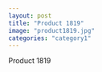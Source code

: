```yaml
---
layout: post
title: "Product 1819"
image: "product1819.jpg"
categories: "category1"
---
```

Product 1819
